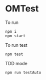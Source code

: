 # OMTest

To run

```
npm i
npm start
```

To run test

```
npm test
```

TDD mode

```
npm run testAuto
```
